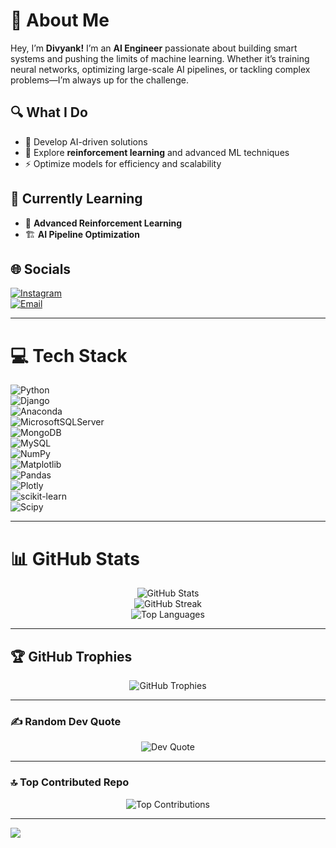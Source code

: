 # 🚀 About Me  

Hey, I’m **Divyank!** I’m an **AI Engineer** passionate about building smart systems and pushing the limits of machine learning. Whether it’s training neural networks, optimizing large-scale AI pipelines, or tackling complex problems—I’m always up for the challenge.  

## 🔍 What I Do  
- 🧠 Develop AI-driven solutions  
- 🎯 Explore **reinforcement learning** and advanced ML techniques  
- ⚡ Optimize models for efficiency and scalability  

## 📌 Currently Learning  
- 🤖 **Advanced Reinforcement Learning**  
- 🏗 **AI Pipeline Optimization**  

## 🌐 Socials  
[![Instagram](https://img.shields.io/badge/Instagram-%23E4405F.svg?logo=Instagram&logoColor=white)](https://instagram.com/divyankkk._)  
[![Email](https://img.shields.io/badge/Email-D14836?logo=gmail&logoColor=white)](mailto:chinmaykhewale2005@gmail.com)  

---

# 💻 Tech Stack  
![Python](https://img.shields.io/badge/python-3670A0?style=for-the-badge&logo=python&logoColor=ffdd54)  
![Django](https://img.shields.io/badge/django-%23092E20.svg?style=for-the-badge&logo=django&logoColor=white)  
![Anaconda](https://img.shields.io/badge/Anaconda-%2344A833.svg?style=for-the-badge&logo=anaconda&logoColor=white)  
![MicrosoftSQLServer](https://img.shields.io/badge/Microsoft%20SQL%20Server-CC2927?style=for-the-badge&logo=microsoft%20sql%20server&logoColor=white)  
![MongoDB](https://img.shields.io/badge/MongoDB-%234ea94b.svg?style=for-the-badge&logo=mongodb&logoColor=white)  
![MySQL](https://img.shields.io/badge/mysql-4479A1.svg?style=for-the-badge&logo=mysql&logoColor=white)  
![NumPy](https://img.shields.io/badge/numpy-%23013243.svg?style=for-the-badge&logo=numpy&logoColor=white)  
![Matplotlib](https://img.shields.io/badge/Matplotlib-%23ffffff.svg?style=for-the-badge&logo=Matplotlib&logoColor=black)  
![Pandas](https://img.shields.io/badge/pandas-%23150458.svg?style=for-the-badge&logo=pandas&logoColor=white)  
![Plotly](https://img.shields.io/badge/Plotly-%233F4F75.svg?style=for-the-badge&logo=plotly&logoColor=white)  
![scikit-learn](https://img.shields.io/badge/scikit--learn-%23F7931E.svg?style=for-the-badge&logo=scikit-learn&logoColor=white)  
![Scipy](https://img.shields.io/badge/SciPy-%230C55A5.svg?style=for-the-badge&logo=scipy&logoColor=%white)  

---

# 📊 GitHub Stats  
<p align="center">
  <img src="https://github-readme-stats.vercel.app/api?username=DivyankLosse&theme=codeSTACKr&hide_border=false&include_all_commits=false&count_private=true" alt="GitHub Stats">
  <br>
  <img src="https://streak-stats.demolab.com/?user=DivyankLosse&theme=codeSTACKr&hide_border=false" alt="GitHub Streak">
  <br>
  <img src="https://github-readme-stats.vercel.app/api/top-langs/?username=DivyankLosse&theme=codeSTACKr&hide_border=false&include_all_commits=false&count_private=true&layout=compact" alt="Top Languages">
</p>

---

## 🏆 GitHub Trophies  
<p align="center">
  <img src="https://github-profile-trophy.vercel.app/?username=DivyankLosse&theme=radical&no-frame=false&no-bg=true&margin-w=4" alt="GitHub Trophies">
</p>

---

### ✍️ Random Dev Quote  
<p align="center">
  <img src="https://quotes-github-readme.vercel.app/api?type=vertical&theme=radical" alt="Dev Quote">
</p>

---

### 🔝 Top Contributed Repo  
<p align="center">
  <img src="https://github-contributor-stats.vercel.app/api?username=DivyankLosse&limit=5&theme=dark&combine_all_yearly_contributions=true" alt="Top Contributions">
</p>

---

[![](https://visitcount.itsvg.in/api?id=DivyankLosse&icon=0&color=0)](https://visitcount.itsvg.in)

